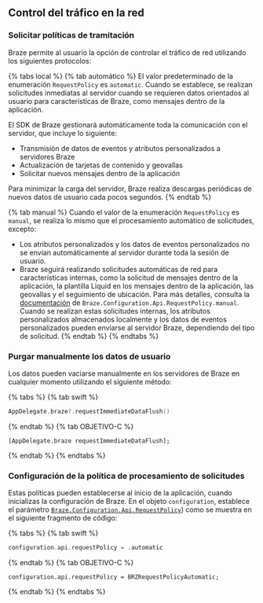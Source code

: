 ## Control del tráfico en la red

### Solicitar políticas de tramitación

Braze permite al usuario la opción de controlar el tráfico de red utilizando los siguientes protocolos:

{% tabs local %}
{% tab automático %}
El valor predeterminado de la enumeración `RequestPolicy` es `automatic`. Cuando se establece, se realizan solicitudes inmediatas al servidor cuando se requieren datos orientados al usuario para características de Braze, como mensajes dentro de la aplicación.

El SDK de Braze gestionará automáticamente toda la comunicación con el servidor, que incluye lo siguiente:

- Transmisión de datos de eventos y atributos personalizados a servidores Braze
- Actualización de tarjetas de contenido y geovallas
- Solicitar nuevos mensajes dentro de la aplicación

Para minimizar la carga del servidor, Braze realiza descargas periódicas de nuevos datos de usuario cada pocos segundos.
{% endtab %}

{% tab manual %}
Cuando el valor de la enumeración `RequestPolicy` es `manual`, se realiza lo mismo que el procesamiento automático de solicitudes, excepto:

- Los atributos personalizados y los datos de eventos personalizados no se envían automáticamente al servidor durante toda la sesión de usuario.
- Braze seguirá realizando solicitudes automáticas de red para características internas, como la solicitud de mensajes dentro de la aplicación, la plantilla Liquid en los mensajes dentro de la aplicación, las geovallas y el seguimiento de ubicación. Para más detalles, consulta la [documentación](https://braze-inc.github.io/braze-swift-sdk/documentation/brazekit/braze/configuration-swift.class/api-swift.class/requestpolicy-swift.enum/manual) de `Braze.Configuration.Api.RequestPolicy.manual`. Cuando se realizan estas solicitudes internas, los atributos personalizados almacenados localmente y los datos de eventos personalizados pueden enviarse al servidor Braze, dependiendo del tipo de solicitud.
{% endtab %}
{% endtabs %}

### Purgar manualmente los datos de usuario

Los datos pueden vaciarse manualmente en los servidores de Braze en cualquier momento utilizando el siguiente método:

{% tabs %}
{% tab swift %}
```swift
AppDelegate.braze?.requestImmediateDataFlush()
```
{% endtab %}
{% tab OBJETIVO-C %}
```objc
[AppDelegate.braze requestImmediateDataFlush];
```
{% endtab %}
{% endtabs %}

### Configuración de la política de procesamiento de solicitudes

Estas políticas pueden establecerse al inicio de la aplicación, cuando inicializas la configuración de Braze. En el objeto `configuration`, establece el parámetro [`Braze.Configuration.Api.RequestPolicy`](https://braze-inc.github.io/braze-swift-sdk/documentation/brazekit/braze/configuration-swift.class/api-swift.class/requestpolicy-swift.enum)) como se muestra en el siguiente fragmento de código:

{% tabs %}
{% tab swift %}
```swift
configuration.api.requestPolicy = .automatic
```
{% endtab %}
{% tab OBJETIVO-C %}
```objc
configuration.api.requestPolicy = BRZRequestPolicyAutomatic;
```
{% endtab %}
{% endtabs %}
